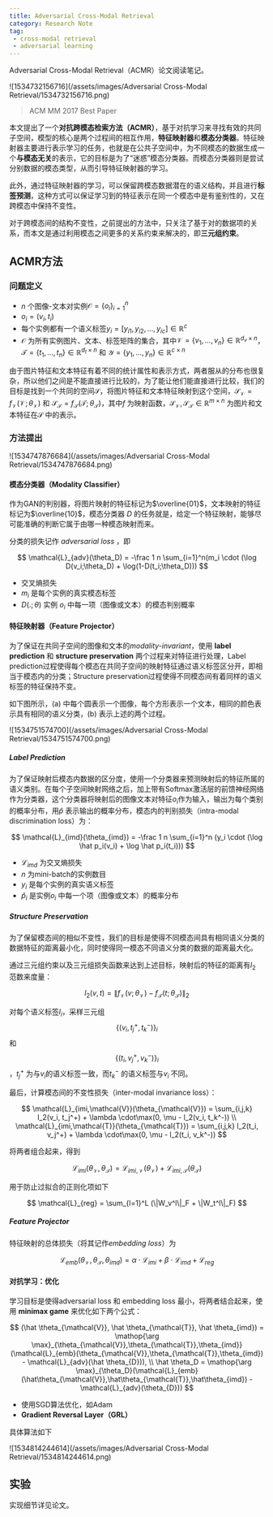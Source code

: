 ```yaml
---
title: Adversarial Cross-Modal Retrieval
category: Research Note
tag:
 - cross-modal retrieval
 - adversarial learning
---
```


Adversarial Cross-Modal Retrieval（ACMR）论文阅读笔记。

![1534732156716](/assets/images/Adversarial Cross-Modal Retrieval/1534732156716.png)

> ACM MM 2017 Best Paper

本文提出了一个**对抗跨模态检索方法（ACMR）**，基于对抗学习来寻找有效的共同子空间，模型的核心是两个过程间的相互作用，**特征映射器**和**模态分类器**。特征映射器主要进行表示学习的任务，也就是在公共子空间中，为不同模态的数据生成一个**与模态无关**的表示，它的目标是为了“迷惑”模态分类器。而模态分类器则是尝试分别数据的模态类型，从而引导特征映射器的学习。

此外，通过特征映射器的学习，可以保留跨模态数据潜在的语义结构，并且进行**标签预测**，这种方式可以保证学习到的特征表示在同一个模态中是有鉴别性的，又在跨模态中保持不变性。

对于跨模态间的结构不变性，之前提出的方法中，只关注了基于对的数据项的关系，而本文是通过利用模态之间更多的关系约束来解决的，即**三元组约束**。

## ACMR方法

### 问题定义

* $n$ 个图像-文本对实例$\mathcal{O} = \{o_i\}_{i=1}^n$
* $o_i = (v_i, t_i)$
* 每个实例都有一个语义标签$y_i = [y_{i1},y_{i2},...,y_{ic}] \in \mathbb{R}^c$
* $\mathcal{O}$ 为所有实例图片、文本、标签矩阵的集合，其中$\mathcal{V} = \{v_1,...,v_n\}\in \mathbb{R}^{d_v \times n}$，$\mathcal{T} = \{t_1,...,t_n\} \in \mathbb{R}^{d_t \times n}$ 和 $\mathcal{Y} = \{y_1,...,y_n\} \in \mathbb{R}^{c\times n}$

由于图片特征和文本特征有着不同的统计属性和表示方式，两者服从的分布也很复杂，所以他们之间是不能直接进行比较的，为了能让他们能直接进行比较，我们的目标是找到一个共同的空间$\mathcal{S}$，将图片特征和文本特征映射到这个空间，$\mathcal{S_V} = f_{\mathcal{V}}(\mathcal{V};\theta_{\mathcal{V}})$ 和 $\mathcal{S_T} = f_{\mathcal{T}}(\mathcal{T};\theta_{\mathcal{T}})$，其中$f$ 为映射函数，$\mathcal{S_V},\mathcal{S_T} \in \mathbb{R}^{m\times n}$ 为图片和文本特征在$\mathcal{S}$ 中的表示。

### 方法提出

![1534747876684](/assets/images/Adversarial Cross-Modal Retrieval/1534747876684.png)

#### 模态分类器（Modality Classifier）

作为GAN的判别器，将图片映射的特征标记为$\overline{01}$，文本映射的特征标记为$\overline{10}$，模态分类器 $D$ 的任务就是，给定一个特征映射，能够尽可能准确的判断它属于由哪一种模态映射而来。

分类的损失记作 *adversarial loss* ，即

$$
\mathcal{L}_{adv}(\theta_D) = -\frac 1 n \sum_{i=1}^n(m_i \cdot (\log D(v_i;\theta_D) + \log(1-D(t_i;\theta_D)))
$$

* 交叉熵损失
* $m_i$ 是每个实例的真实模态标签
* $D(.;\theta)$ 实例 $o_i$ 中每一项（图像或文本）的模态判别概率


#### 特征映射器（Feature Projector）

为了保证在共同子空间的图像和文本的*modality-invariant*，使用 **label prediction** 和 **structure preservation** 两个过程来对特征进行处理，Label prediction过程使得每个模态在共同子空间的映射特征通过语义标签区分开，即相当于模态内的分类；Structure preservation过程使得不同模态间有着同样的语义标签的特征保持不变。

如下图所示，(a) 中每个圆表示一个图像，每个方形表示一个文本，相同的颜色表示具有相同的语义分类，(b) 表示上述的两个过程。

![1534751574700](/assets/images/Adversarial Cross-Modal Retrieval/1534751574700.png)

##### Label Prediction

为了保证映射后模态内数据的区分度，使用一个分类器来预测映射后的特征所属的语义类别。在每个子空间映射网络之后，加上带有Softmax激活层的前馈神经网络作为分类器，这个分类器将映射后的图像文本对特征$o_i$作为输入，输出为每个类别的概率分布，用$\hat p$ 表示输出的概率分布，模态内的判别损失（intra-modal discrimination loss）为：

$$
\mathcal{L}_{imd}(\theta_{imd}) = -\frac 1 n \sum_{i=1}^n (y_i \cdot (\log \hat p_i(v_i) + \log \hat p_i(t_i)))
$$

* $\mathcal{L}_{imd}$ 为交叉熵损失
* $n$ 为mini-batch的实例数目
* $y_i$ 是每个实例的真实语义标签
* $\hat p_i$ 是实例$o_i$ 中每一个项（图像或文本）的概率分布

##### Structure Preservation

为了保留模态间的相似不变性，我们的目标是使得不同模态间具有相同语义分类的数据特征的距离最小化，同时使得同一模态不同语义分类的数据的距离最大化。

通过三元组约束以及三元组损失函数来达到上述目标，映射后的特征的距离有$l_2$ 范数来度量：

$$
l_2(v,t) = \|f_{\mathcal{V}}(v;\theta_{\mathcal{V}}) - f_{\mathcal{T}}(t;\theta_{\mathcal{T}})\|_2
$$

对每个语义标签$l_i$，采样三元组$$\{(v_i,t_j^+, t_k^-)\}_i$$ 和 $$\{(t_i, v_j^+, v_k^-)\}_i$$，$t_j^+$ 为与$v_i$的语义标签一致，而$t_k^-$ 的语义标签与$v_i$ 不同。

最后，计算模态间的不变性损失（inter-modal invariance loss）：

$$
\mathcal{L}_{imi,\mathcal{V}}(\theta_{\mathcal{V}}) = \sum_{i,j,k} l_2(v_i, t_j^+) + \lambda \cdot\max(0, \mu - l_2(v_i, t_k^-)) \\
\mathcal{L}_{imi,\mathcal{T}}(\theta_{\mathcal{T}}) = \sum_{i,j,k} l_2(t_i, v_j^+) + \lambda \cdot\max(0, \mu - l_2(t_i, v_k^-))
$$

将两者组合起来，得到

$$
\mathcal{L}_{imi}(\theta_{\mathcal{V}},\theta_{\mathcal{T}}) = \mathcal{L}_{imi,\mathcal{V}}(\theta_{\mathcal{V}}) + \mathcal{L}_{imi,\mathcal{T}}(\theta_{\mathcal{T}})
$$

用于防止过拟合的正则化项如下

$$
\mathcal{L}_{reg} = \sum_{l=1}^L (\|W_v^l\|_F + \|W_t^l\|_F)
$$

##### Feature Projector

特征映射的总体损失（将其记作*embedding loss*）为

$$
\mathcal{L}_{emb}(\theta_{\mathcal{V}},\theta_{\mathcal{T}},\theta_{imd}) = \alpha\cdot \mathcal{L}_{imi} + \beta \cdot \mathcal{L}_{imd} + \mathcal{L}_{reg}
$$

#### 对抗学习：优化

学习目标是使得adversarial loss 和 embedding loss 最小，将两者结合起来，使用 **minimax game** 来优化如下两个公式：

$$
(\hat \theta_{\mathcal{V}}, \hat \theta_{\mathcal{T}}, \hat \theta_{imd}) = \mathop{\arg \max}_{\theta_{\mathcal{V}},\theta_{\mathcal{T}},\theta_{imd}} (\mathcal{L}_{emb}(\theta_{\mathcal{V}},\theta_{\mathcal{T}},\theta_{imd}) - \mathcal{L}_{adv}(\hat \theta_{D})), \\
\hat \theta_D = \mathop{\arg \max}_{\theta_D}(\mathcal{L}_{emb}(\hat\theta_{\mathcal{V}},\hat\theta_{\mathcal{T}},\hat\theta_{imd}) - \mathcal{L}_{adv}(\theta_{D}))
$$

* 使用SGD算法优化，如Adam
* **Gradient Reversal Layer（GRL）**

具体算法如下

![1534814244614](/assets/images/Adversarial Cross-Modal Retrieval/1534814244614.png)

## 实验

实现细节详见论文。

